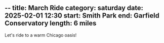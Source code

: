 --
title: March Ride
category: saturday
date: 2025-02-01 12:30
start: Smith Park
end: Garfield Conservatory
length: 6 miles
--
Let's ride to a warm Chicago oasis!
